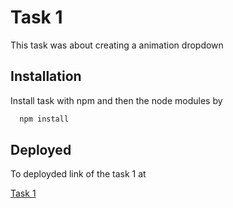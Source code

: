 # Task 1

This task was about creating a animation dropdown

## Installation

Install task with npm and then the node modules by

```bash
  npm install
```

## Deployed

To deployded link of the task 1 at

[Task 1](https://foxmula-task1.vercel.app/)
